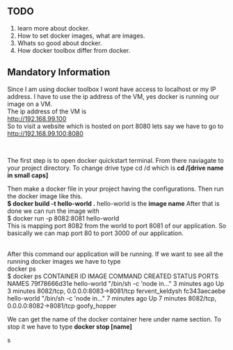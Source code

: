 ## TODO

1. learn more about docker.
2. How to set docker images, what are images.
3. Whats so good about docker.
4. How docker toolbox differ from docker.

## Mandatory Information

Since I am using docker toolbox I wont have access to localhost or my IP address. I have to use the ip
address of the VM, yes docker is running our image on a VM.
<br>
The ip address of the VM is
<br>
http://192.168.99.100
<br>
So to visit a website which is hosted on port 8080 lets say we have to go to
<br>
http://192.168.99.100:8080

<br>

The first step is to open docker quickstart terminal. From there naviagate to your project directory.
To change drive type cd /d which is **cd /[drive name in small caps]**
<br>

Then make a docker file in your project having the configurations. Then run the docker image like this.
<br>
**$ docker build -t hello-world .**
hello-world is the **image name**
After that is done we can run the image with
<br>
$ docker run -p 8082:8081 hello-world
<br>
This is mapping port 8082 from the world to port 8081 of our application. So basically we can map
port 80 to port 3000 of our application.

<br>
After this command our application will be running. 
If we want to see all the running docker images we have to type
<br>
docker ps
<br>
$ docker ps
CONTAINER ID        IMAGE               COMMAND                  CREATED             STATUS              PORTS                              NAMES
79f78666d31e        hello-world         "/bin/sh -c 'node in…"   3 minutes ago       Up 3 minutes        8082/tcp, 0.0.0.0:8083->8081/tcp   fervent_keldysh
fc343aecaebe        hello-world         "/bin/sh -c 'node in…"   7 minutes ago       Up 7 minutes        8082/tcp, 0.0.0.0:8082->8081/tcp   goofy_hopper

We can get the name of the docker container here under name section.
To stop it we have to type **docker stop [name]**

s
